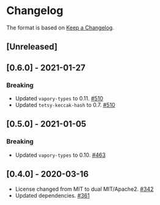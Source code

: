 # Changelog

The format is based on [Keep a Changelog].

[Keep a Changelog]: http://keepachangelog.com/en/1.0.0/

## [Unreleased]

## [0.6.0] - 2021-01-27
### Breaking
- Updated `vapory-types` to 0.11. [#510](https://github.com/tetcoin/tetsy-common/pull/510)
- Updated `tetsy-keccak-hash` to 0.7. [#510](https://github.com/tetcoin/tetsy-common/pull/510)

## [0.5.0] - 2021-01-05
### Breaking
- Updated `vapory-types` to 0.10. [#463](https://github.com/tetcoin/tetsy-common/pull/463)

## [0.4.0] - 2020-03-16
- License changed from MIT to dual MIT/Apache2. [#342](https://github.com/tetcoin/tetsy-common/pull/342)
- Updated dependencies. [#361](https://github.com/tetcoin/tetsy-common/pull/361)
